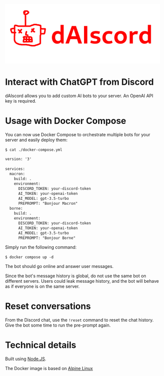 ![dAIscord logo](logo.png)

# Interact with ChatGPT from Discord

dAIscord allows you to add custom AI bots to your server. An OpenAI API key is required.

# Usage with Docker Compose

You can now use Docker Compose to orchestrate multiple bots for your server and easily deploy them:

`$ cat ./docker-compose.yml`

```
version: '3'

services:
  macron:
    build: .
    environment:
      DISCORD_TOKEN: your-discord-token
      AI_TOKEN: your-openai-token
      AI_MODEL: gpt-3.5-turbo
      PREPROMPT: "Bonjour Macron"
  borne:
    build: .
    environment:
      DISCORD_TOKEN: your-discord-token
      AI_TOKEN: your-openai-token
      AI_MODEL: gpt-3.5-turbo
      PREPROMPT: "Bonjour Borne"
```

Simply run the following command:

`$ docker compose up -d`

The bot should go online and answer user messages.

Since the bot's message history is global, do not use the same bot on different servers. Users could leak message history, and the bot will behave as if everyone is on the same server.

# Reset conversations

From the Discord chat, use the `!reset` command to reset the chat history. Give the bot some time to run the pre-prompt again.

# Technical details

Built using [Node.JS](https://nodejs.org/en).

The Docker image is based on [Alpine Linux](https://www.alpinelinux.org/)